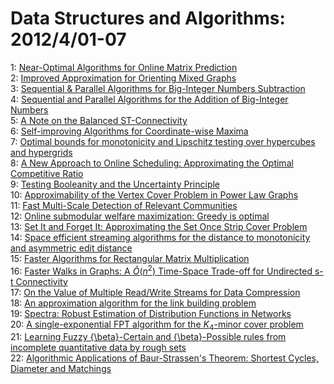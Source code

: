 # Data Structures and Algorithms: 2012/4/01-07  
1: [Near-Optimal Algorithms for Online Matrix Prediction](https://doi.org/10.48550/arXiv.1204.0136)  
2: [Improved Approximation for Orienting Mixed Graphs](https://doi.org/10.48550/arXiv.1204.0219)  
3: [Sequential & Parallel Algorithms for Big-Integer Numbers Subtraction](https://doi.org/10.48550/arXiv.1204.0220)  
4: [Sequential and Parallel Algorithms for the Addition of Big-Integer  Numbers](https://doi.org/10.48550/arXiv.1204.0232)  
5: [A Note on the Balanced ST-Connectivity](https://doi.org/10.48550/arXiv.1204.0816)  
6: [Self-improving Algorithms for Coordinate-wise Maxima](https://doi.org/10.48550/arXiv.1204.0824)  
7: [Optimal bounds for monotonicity and Lipschitz testing over hypercubes  and hypergrids](https://doi.org/10.48550/arXiv.1204.0849)  
8: [A New Approach to Online Scheduling: Approximating the Optimal  Competitive Ratio](https://doi.org/10.48550/arXiv.1204.0897)  
9: [Testing Booleanity and the Uncertainty Principle](https://doi.org/10.48550/arXiv.1204.0944)  
10: [Approximability of the Vertex Cover Problem in Power Law Graphs](https://doi.org/10.48550/arXiv.1204.0982)  
11: [Fast Multi-Scale Detection of Relevant Communities](https://doi.org/10.48550/arXiv.1204.1002)  
12: [Online submodular welfare maximization: Greedy is optimal](https://doi.org/10.48550/arXiv.1204.1025)  
13: [Set It and Forget It: Approximating the Set Once Strip Cover Problem](https://doi.org/10.48550/arXiv.1204.1082)  
14: [Space efficient streaming algorithms for the distance to monotonicity  and asymmetric edit distance](https://doi.org/10.48550/arXiv.1204.1098)  
15: [Faster Algorithms for Rectangular Matrix Multiplication](https://doi.org/10.48550/arXiv.1204.1111)  
16: [Faster Walks in Graphs: A $\tilde O(n^2)$ Time-Space Trade-off for  Undirected s-t Connectivity](https://doi.org/10.48550/arXiv.1204.1136)  
17: [On the Value of Multiple Read/Write Streams for Data Compression](https://doi.org/10.48550/arXiv.1204.1215)  
18: [An approximation algorithm for the link building problem](https://doi.org/10.48550/arXiv.1204.1369)  
19: [Spectra: Robust Estimation of Distribution Functions in Networks](https://doi.org/10.48550/arXiv.1204.1373)  
20: [A single-exponential FPT algorithm for the $K_4$-minor cover problem](https://doi.org/10.48550/arXiv.1204.1417)  
21: [Learning Fuzzy {\beta}-Certain and {\beta}-Possible rules from  incomplete quantitative data by rough sets](https://doi.org/10.48550/arXiv.1204.1467)  
22: [Algorithmic Applications of Baur-Strassen's Theorem: Shortest Cycles,  Diameter and Matchings](https://doi.org/10.48550/arXiv.1204.1616)  